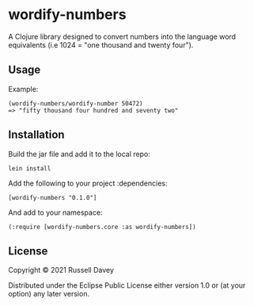 # wordify-numbers

A Clojure library designed to convert numbers into the language word equivalents 
(i.e 1024 = "one thousand and twenty four").

## Usage

Example:

```
(wordify-numbers/wordify-number 50472)
=> "fifty thousand four hundred and seventy two"
```

## Installation

Build the jar file and add it to the local repo:
```
lein install
```

Add the following to your project :dependencies:
```
[wordify-numbers "0.1.0"]
```

And add to your namespace:
```
(:require [wordify-numbers.core :as wordify-numbers])
```

## License

Copyright © 2021 Russell Davey

Distributed under the Eclipse Public License either version 1.0 or (at
your option) any later version.
